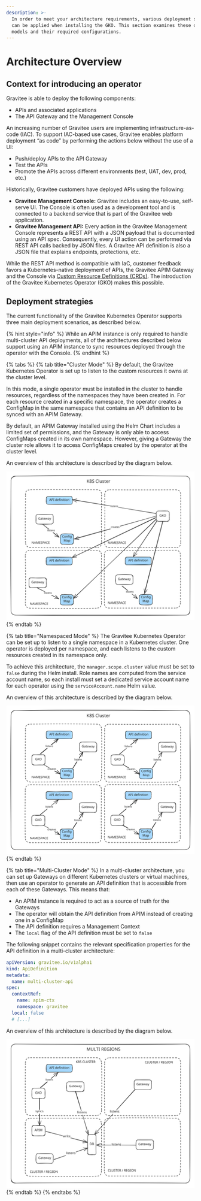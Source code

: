 ```yaml
---
description: >-
  In order to meet your architecture requirements, various deployment strategies
  can be applied when installing the GKO. This section examines these different
  models and their required configurations.
---
```


# Architecture Overview

## Context for introducing an operator

Gravitee is able to deploy the following components:

* APIs and associated applications
* The API Gateway and the Management Console

An increasing number of Gravitee users are implementing infrastructure-as-code (IAC). To support IAC-based use cases, Gravitee enables platform deployment “as code” by performing the actions below without the use of a UI:

* Push/deploy APIs to the API Gateway
* Test the APIs
* Promote the APIs across different environments (test, UAT, dev, prod, etc.)

Historically, Gravitee customers have deployed APIs using the following:

* **Gravitee Management Console:** Gravitee includes an easy-to-use, self-serve UI. The Console is often used as a development tool and is connected to a backend service that is part of the Gravitee web application.
* **Gravitee Management API:** Every action in the Gravitee Management Console represents a REST API with a JSON payload that is documented using an API spec. Consequently, every UI action can be performed via REST API calls backed by JSON files. A Gravitee API definition is also a JSON file that explains endpoints, protections, etc.

While the REST API method is compatible with IaC, customer feedback favors a Kubernetes-native deployment of APIs, the Gravitee APIM Gateway and the Console via [Custom Resource Definitions (CRDs)](../../../guides/gravitee-kubernetes-operator/custom-resource-definitions/). The introduction of the Gravitee Kubernetes Operator (GKO) makes this possible.

## Deployment strategies

The current functionality of the Gravitee Kubernetes Operator supports three main deployment scenarios, as described below.

{% hint style="info" %}
While an APIM instance is only required to handle multi-cluster API deployments, all of the architectures described below support using an APIM instance to sync resources deployed through the operator with the Console.
{% endhint %}

{% tabs %}
{% tab title="Cluster Mode" %}
By default, the Gravitee Kubernetes Operator is set up to listen to the custom resources it owns at the cluster level.

In this mode, a single operator must be installed in the cluster to handle resources, regardless of the namespaces they have been created in. For each resource created in a specific namespace, the operator creates a ConfigMap in the same namespace that contains an API definition to be synced with an APIM Gateway.

By default, an APIM Gateway installed using the Helm Chart includes a limited set of permissions, and the Gateway is only able to access ConfigMaps created in its own namespace. However, giving a Gateway the cluster role allows it to access ConfigMaps created by the operator at the cluster level.

An overview of this architecture is described by the diagram below.

<img src="../../../.gitbook/assets/file.excalidraw.svg" alt="Default Cluster Mode architecture" class="gitbook-drawing">
{% endtab %}

{% tab title="Namespaced Mode" %}
The Gravitee Kubernetes Operator can be set up to listen to a single namespace in a Kubernetes cluster. One operator is deployed per namespace, and each listens to the custom resources created in its namespace only.

To achieve this architecture, the `manager.scope.cluster` value must be set to `false` during the Helm install. Role names are computed from the service account name, so each install must set a dedicated service account name for each operator using the `serviceAccount.name` Helm value.

An overview of this architecture is described by the diagram below.

<img src="../../../.gitbook/assets/file.excalidraw (20).svg" alt="Multiple operators, each listening to its own namespace" class="gitbook-drawing">
{% endtab %}

{% tab title="Multi-Cluster Mode" %}
In a multi-cluster architecture, you can set up Gateways on different Kubernetes clusters or virtual machines, then use an operator to generate an API definition that is accessible from each of these Gateways. This means that:

* An APIM instance is required to act as a source of truth for the Gateways
* The operator will obtain the API definition from APIM instead of creating one in a ConfigMap
* The API definition requires a Management Context
* The `local` flag of the API definition must be set to `false`

The following snippet contains the relevant specification properties for the API definition in a multi-cluster architecture:

```yaml
apiVersion: gravitee.io/v1alpha1
kind: ApiDefinition
metadata:
  name: multi-cluster-api
spec:
  contextRef:
    name: apim-ctx
    namespace: gravitee
  local: false
  # [...]
```

An overview of this architecture is described by the diagram below.

<img src="../../../.gitbook/assets/file.excalidraw (21).svg" alt="One operator, multiple clusters/regions" class="gitbook-drawing">
{% endtab %}
{% endtabs %}
